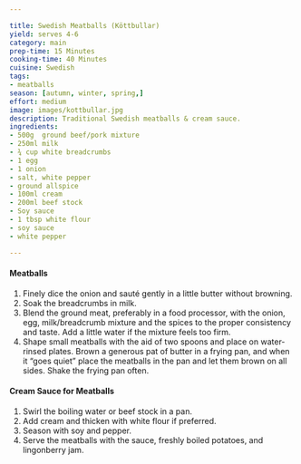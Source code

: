 ```yaml
---

title: Swedish Meatballs (Köttbullar)
yield: serves 4-6
category: main
prep-time: 15 Minutes
cooking-time: 40 Minutes
cuisine: Swedish
tags:
- meatballs
season: [autumn, winter, spring,]
effort: medium
image: images/kottbullar.jpg
description: Traditional Swedish meatballs & cream sauce.
ingredients:
- 500g  ground beef/pork mixture
- 250ml milk
- ¾ cup white breadcrumbs
- 1 egg
- 1 onion
- salt, white pepper
- ground allspice
- 100ml cream
- 200ml beef stock
- Soy sauce
- 1 tbsp white flour
- soy sauce
- white pepper

---
```


#### Meatballs

1. Finely dice the onion and sauté gently in a little butter without browning.
2. Soak the breadcrumbs in milk.
3. Blend the ground meat, preferably in a food processor, with the onion, egg, milk/breadcrumb mixture and the spices to the proper consistency and taste. Add a little water if the mixture feels too firm.
4. Shape small meatballs with the aid of two spoons and place on water-rinsed plates. Brown a generous pat of butter in a frying pan, and when it “goes quiet” place the meatballs in the pan and let them brown on all sides. Shake the frying pan often.

#### Cream Sauce for Meatballs

1. Swirl the boiling water or beef stock in a pan.
2. Add cream and thicken with white flour if preferred.
3. Season with soy and pepper.
4. Serve the meatballs with the sauce, freshly boiled potatoes, and lingonberry jam.
